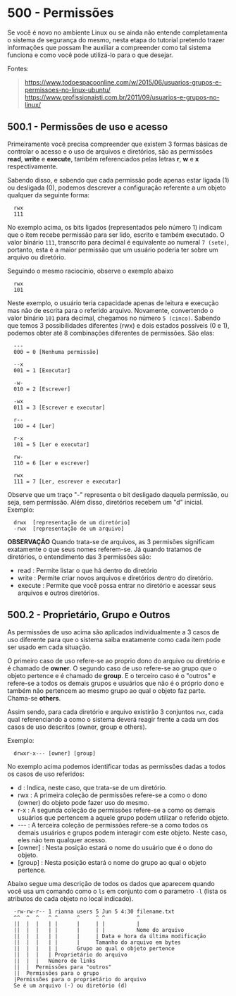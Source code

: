 # 500 - Permissões

Se você é novo no ambiente Linux ou se ainda não entende completamenta o sistema de segurança do
mesmo, nesta etapa do tutorial pretendo trazer informações que possam lhe auxiliar a compreender
como tal sistema funciona e como você pode utilizá-lo para o que desejar.

Fontes:
> https://www.todoespacoonline.com/w/2015/06/usuarios-grupos-e-permissoes-no-linux-ubuntu/
> https://www.profissionaisti.com.br/2011/09/usuarios-e-grupos-no-linux/



## 500.1 - Permissões de uso e acesso

Primeiramente você precisa compreender que existem 3 formas básicas de controlar o acesso e o uso
de arquivos e diretórios, são as permissões **read**, **write** e **execute**, também referenciados
pelas letras **r**, **w** e **x** respectivamente.

Sabendo disso, e sabendo que cada permissão pode apenas estar ligada (1) ou desligada (0), podemos 
descrever a configuração referente a um objeto qualquer da seguinte forma:

```
  rwx
  111
```

No exemplo acima, os bits ligados (representados pelo número 1) indicam que o item recebe permissão
para ser lido, escrito e também executado. O valor binário ``111``, transcrito para decimal é 
equivalente ao numeral ``7 (sete)``, portanto, esta é a maior permissão que um usuário poderia ter
sobre um arquivo ou diretório.

Seguindo o mesmo raciocínio, observe o exemplo abaixo

```
  rwx
  101
```

Neste exemplo, o usuário teria capacidade apenas de leitura e execução mas não de escrita para o 
referido arquivo.
Novamente, convertendo o valor binário ``101`` para decimal, chegamos no número ``5 (cinco)``.
Sabendo que temos 3 possibilidades diferentes (rwx) e dois estados possíveis (0 e 1), podemos obter
até 8 combinações diferentes de permissões. São elas:

```
  ---
  000 = 0 [Nenhuma permissão]

  --x
  001 = 1 [Executar]

  -w-
  010 = 2 [Escrever]

  -wx
  011 = 3 [Escrever e executar]

  r--
  100 = 4 [Ler]

  r-x
  101 = 5 [Ler e executar]

  rw-
  110 = 6 [Ler e escrever]

  rwx
  111 = 7 [Ler, escrever e executar]
```

Observe que um traço "-" representa o bit desligado daquela permissão, ou seja, sem permissão. 
Além disso, diretórios recebem um "d" inicial. 
Exemplo:

```
  drwx  [representação de um diretório]
  -rwx  [representação de um arquivo]
```


**OBSERVAÇÃO**
Quando trata-se de arquivos, as 3 permisões significam exatamente o que seus nomes referem-se.
Já quando tratamos de diretórios, o entendimento das 3 permissões são:
- read    : Permite listar o que há dentro do diretório
- write   : Permite criar novos arquivos e diretórios dentro do diretório.
- execute : Permite que você possa entrar no diretório e acessar seus arquivos e outros diretórios.



## 500.2 - Proprietário, Grupo e Outros

As permissões de uso acima são aplicados individualmente a 3 casos de uso diferente para que o 
sistema saiba exatamente como cada item pode ser usado em cada situação. 

O primeiro caso de uso refere-se ao proprio dono do arquivo ou diretório e é chamado de **owner**.
O segundo caso de uso refere-se ao grupo que o objeto pertence e é chamado de **group**.
E o terceiro caso é o "outros" e refere-se a todos os demais grupos e usuários que não é o próprio
dono e também não pertencem ao mesmo grupo ao qual o objeto faz parte. Chama-se **others**.

Assim sendo, para cada diretório e arquivo existirão 3 conjuntos ``rwx``, cada qual referenciando
a como o sistema deverá reagir frente a cada um dos casos de uso descritos (owner, group e others).

Exemplo:

```
  drwxr-x--- [owner] [group]
```

No exemplo acima podemos identificar todas as permissões dadas a todos os casos de uso referidos:

* d       : Indica, neste caso, que trata-se de um diretório.
* rwx     : A primeira coleção de permissões refere-se a como o dono (owner) do objeto pode fazer
            uso do mesmo.
* r-x     : A segunda coleção de permissões refere-se a como os demais usuários que pertencem a 
            aquele grupo podem utilizar o referido objeto.
* ---     : A terceira coleção de permissões refere-se a como todos os demais usuários e grupos 
            podem interagir com este objeto. Neste caso, eles não tem qualquer acesso.
* [owner] : Nesta posição estará o nome do usuário que é o dono do objeto.
* [group] : Nesta posição estará o nome do grupo ao qual o objeto pertence.


Abaixo segue uma descrição de todos os dados que aparecem quando você usa um comando como o ``ls``
em conjunto com o parametro ``-l`` (lista os atributos de cada objeto no local indicado).

```
  -rw-rw-r-- 1 rianna users 5 Jun 5 4:30 filename.txt
  ^^  ^  ^   ^ ^      ^     ^ ^          ^
  ||  |  |   | |      |     | |          |
  ||  |  |   | |      |     | |          Nome do arquivo
  ||  |  |   | |      |     | Data e hora da última modificação
  ||  |  |   | |      |     Tamanho do arquivo em bytes
  ||  |  |   | |      Grupo ao qual o objeto pertence
  ||  |  |   | Proprietário do arquivo
  ||  |  |   Número de links 
  ||  |  Permissões para "outros"
  ||  Permissões para o grupo
  |Permissões para o proprietário do arquivo
  Se é um arquivo (-) ou diretório (d)
```
